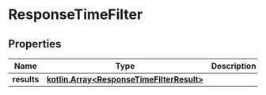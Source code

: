 
# ResponseTimeFilter

## Properties
Name | Type | Description | Notes
------------ | ------------- | ------------- | -------------
**results** | [**kotlin.Array&lt;ResponseTimeFilterResult&gt;**](ResponseTimeFilterResult.md) |  | 



